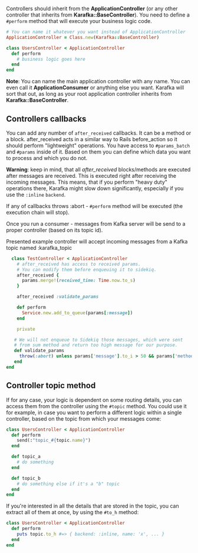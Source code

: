 Controllers should inherit from the **ApplicationController** (or any other controller that inherits from **Karafka::BaseController**). You need to define a ```#perform``` method that will execute your business logic code.

```ruby
# You can name it whatever you want instead of ApplicationController
ApplicationController = Class.new(Karafka::BaseController)

class UsersController < ApplicationController
  def perform
    # business logic goes here
  end
end
```

**Note**: You can name the main application controller with any name. You can even call it **ApplicationConsumer** or anything else you want. Karafka will sort that out, as long as your root application controller inherits from **Karafka::BaseController**.

## Controllers callbacks

You can add any number of ```after_received``` callbacks. It can be a method or a block.
after_received acts in a similar way to Rails before_action so it should perform "lightweight" operations. You have access to ```#params_batch``` and ```#params``` inside of it. Based on them you can define which data you want to process and which you do not.

**Warning**: keep in mind, that all *after_received* blocks/methods are executed after messages are received. This is executed right after receiving the incoming messages. This means, that if you perform "heavy duty" operations there, Karafka might slow down significantly, especially if you use the ```:inline``` ```backend```.

If any of callbacks throws :abort - ```#perform``` method will be executed (the execution chain will stop).

Once you run a consumer - messages from Kafka server will be send to a proper controller (based on its topic id).

Presented example controller will accept incoming messages from a Kafka topic named :karafka_topic

```ruby
  class TestController < ApplicationController
    # after_received has access to received params.
    # You can modify them before enqueuing it to sidekiq.
    after_received {
      params.merge!(received_time: Time.now.to_s)
    }

    after_received :validate_params

    def perform
      Service.new.add_to_queue(params[:message])
    end

    private

   # We will not enqueue to Sidekiq those messages, which were sent
   # from sum method and return too high message for our purpose.
   def validate_params
     throw(:abort) unless params['message'].to_i > 50 && params['method'] != 'sum'
   end
end
```
## Controller topic method

If for any case, your logic is dependent on some routing details, you can access them from the controller using the ```#topic``` method. You could use it for example, in case you want to perform a different logic within a single controller, based on the topic from which your messages come:

```ruby
class UsersController < ApplicationController
  def perform
    send(:"topic_#{topic.name}")
  end

  def topic_a
    # do something
  end

  def topic_b
    # do something else if it's a "b" topic
  end
end
```

If you're interested in all the details that are stored in the topic, you can extract all of them at once, by using the ```#to_h``` method:

```ruby
class UsersController < ApplicationController
  def perform
    puts topic.to_h #=> { backend: :inline, name: 'x', ... }
  end
end
```
